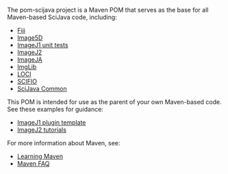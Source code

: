 The pom-scijava project is a Maven POM that serves as the base for all
Maven-based SciJava code, including:

* [Fiji](https://github.com/fiji/fiji)
* [Image5D](https://github.com/imagej/image5d)
* [ImageJ1 unit tests](https://github.com/imagej/ij1-tests)
* [ImageJ2](https://github.com/imagej/imagej)
* [ImageJA](https://github.com/fiji/imageja)
* [ImgLib](https://github.com/imagej/imglib)
* [LOCI](https://github.com/uw-loci/pom-loci)
* [SCIFIO](https://github.com/imagej/minimal-ij1-plugin)
* [SciJava Common](https://github.com/scijava/scijava-common/tree/master/scijava-common)

This POM is intended for use as the parent of your own Maven-based code.
See these examples for guidance:

* [ImageJ1 plugin template](https://github.com/imagej/minimal-ij1-plugin)
* [ImageJ2 tutorials](http://github.com/imagej/imagej-tutorials)

For more information about Maven, see:

* [Learning Maven](http://developer.imagej.net/learning-maven)
* [Maven FAQ](http://wiki.imagej.net/Maven_-_Frequently_Asked_Questions)
